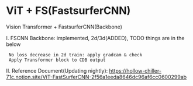 # ViT + FS(FastsurferCNN)

Vision Transformer + FastsurferCNN(Backbone)

  I. FSCNN Backbone: implemented, 2d/3d(ADDED), TODO things are in the below 
  
     No loss decrease in 2d train: apply gradcam & check
     Apply Transformer block to CDB output 

  II. Reference Document(Updating nightly): https://hollow-chiller-71c.notion.site/ViT-FastSurferCNN-2f56a1eeda8646dc96af6cc0600299ab
